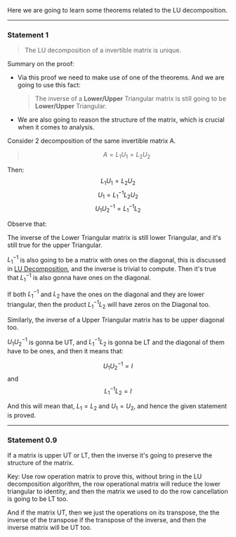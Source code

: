 Here we are going to learn some theorems related to the LU decomposition. 

---

### Statement 1
> The LU decomposition of a invertible matrix is unique. 

Summary on the proof: 
* Via this proof we need to make use of one of the theorems. And we are going to use this fact: 
	> The inverse of a **Lower/Upper** Triangular matrix is still going to be **Lower/Upper** Triangular. 
* We are also going to reason the structure of the matrix, which is crucial when it comes to analysis. 

Consider 2 decomposition of the same invertible matrix A. 

> $$A = L_1U_1 = L_2U_2$$

Then: 
$$
L_1U_1 = L_2U_2
$$ 
$$
U_1 = L_1^{-1}L_2U_2
$$
$$
U_1U_2^{-1} = L_1^{-1}L_2
$$

Observe that: 

The inverse of the Lower Triangular matrix is still lower Triangular, and it's still true for the upper Triangular. 

$L_1^{-1}$ is also going to be a matrix with ones on the diagonal, this is discussed in [LU Decomposition](LU%20Decomposition.md), and the inverse is trivial to compute. Then it's true that $L_1^{-1}$ is also gonna have ones on the diagonal. 

If both $L_1^{-1}$ and $L_2$ have the ones on the diagonal and they are lower triangular, then the product $L_1^{-1}L_2$ will have zeros on the Diagonal too. 

Similarly, the inverse of a Upper Triangular matrix has to be upper diagonal too.

$U_1U_2^{-1}$ is gonna be UT, and $L_1^{-1}L_2$  is gonna be LT and the diagonal of them have to be ones, and then it means that: 

$$
U_1U_2^{-1} = I
$$
and 
$$
L_1^{-1}L_2 = I
$$

And this will mean that, $L_1 = L_2$ and $U_1 = U_2$, and hence the given statement is proved. 

---

### Statement 0.9

If a matrix is upper UT or LT, then the inverse it's going to preserve the structure of the matrix. 

Key: Use row operation matrix to prove this, without bring in the LU decomposition algorithm, the row operational matrix will reduce the lower triangular to identity, and then the matrix we used to do the row cancellation is going to be LT too. 

And if the matrix UT, then we just the operations on its transpose, the the inverse of the transpose if the transpose of the inverse, and then the inverse matrix will be UT too. 